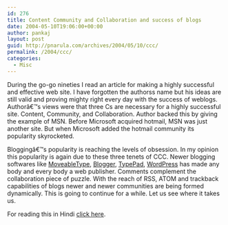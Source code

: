 ```yaml
---
id: 276
title: Content Community and Collaboration and success of blogs
date: 2004-05-10T19:06:00+00:00
author: pankaj
layout: post
guid: http://pnarula.com/archives/2004/05/10/ccc/
permalink: /2004/ccc/
categories:
  - Misc
---
```

During the go-go nineties I read an article for making a highly successful and effective web site. I have forgotten the authorss name but his ideas are still valid and proving mighty right every day with the success of weblogs. Authorâ€™s views were that three Cs are necessary for a highly successful site. Content, Community, and Collaboration. Author backed this by giving the example of MSN. Before Microsoft acquired hotmail, MSN was just another site. But when Microsoft added the hotmail community its popularity skyrocketed.

Bloggingâ€™s popularity is reaching the levels of obsession. In my opinion this popularity is again due to these three tenets of CCC. Newer blogging softwares like <a href="http://www.moveabletype.org/" onclick="_gaq.push(['_trackEvent', 'outbound-article', 'http://www.moveabletype.org/', 'MoveableType']);" >MoveableType</a>, <a href="http://blogger.com" onclick="_gaq.push(['_trackEvent', 'outbound-article', 'http://blogger.com', 'Blogger']);" >Blogger</a>, <a href="http://typepad.com" onclick="_gaq.push(['_trackEvent', 'outbound-article', 'http://typepad.com', 'TypePad']);" >TypePad</a>, <a href="http://wordpress.org" onclick="_gaq.push(['_trackEvent', 'outbound-article', 'http://wordpress.org', 'WordPress']);" >WordPress</a> has made any body and every body a web publisher. Comments complement the collaboration piece of puzzle. With the reach of RSS, ATOM and trackback capabilities of blogs newer and newer communities are being formed dynamically. This is going to continue for a while. Let us see where it takes us.

For reading this in Hindi <a href="http://akshargram.com/2004/05/11/42/" onclick="_gaq.push(['_trackEvent', 'outbound-article', 'http://akshargram.com/2004/05/11/42/', 'click here']);" >click here</a>.